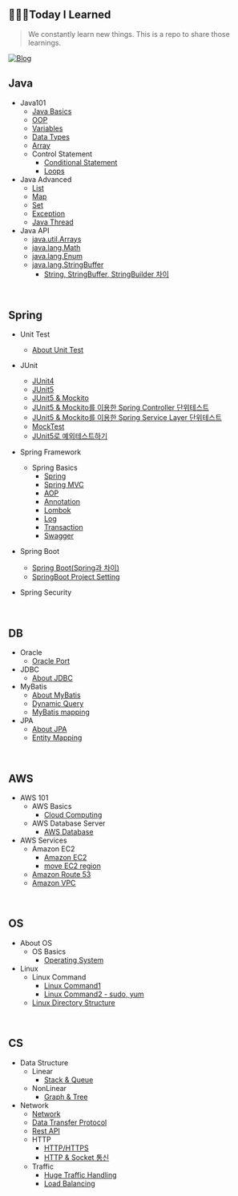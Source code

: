 ## 👩🏻‍💻Today I Learned
>We constantly learn new things. This is a repo to share those learnings. <br/>

[![Blog](https://img.shields.io/badge/Blog-ttaehee.github.io-green.svg)](https://ttaehee.github.io/)


## Java
* Java101  
  * [Java Basics](https://github.com/ttaehee/ttaehee.github.io/blob/master/java/java101/java-basics/_posts/2022-07-08-javabasics.md)
  * [OOP](https://github.com/ttaehee/ttaehee.github.io/blob/master/java/java101/oop/_posts/2022-07-08-oop.md)
  * [Variables](https://github.com/ttaehee/ttaehee.github.io/blob/master/java/java101/variables/_posts/2022-07-11-variables.md)
  * [Data Types](https://github.com/ttaehee/ttaehee.github.io/blob/master/java/java101/data-types/_posts/2022-07-10-datatypes.md)
  * [Array](https://github.com/ttaehee/ttaehee.github.io/blob/master/java/java101/array/_posts/2022-07-11-array.md)
  * Control Statement
    * [Conditional Statement](https://github.com/ttaehee/ttaehee.github.io/blob/master/java/java101/control-statement/_posts/2022-07-13-conditional.md)
    * [Loops](https://github.com/ttaehee/ttaehee.github.io/blob/master/java/java101/control-statement/_posts/2022-07-13-loops.md)
* Java Advanced
  * [List](https://github.com/ttaehee/ttaehee.github.io/blob/master/java/java-advanced/list/_posts/2022-07-13-list.md)
  * [Map](https://github.com/ttaehee/ttaehee.github.io/blob/master/java/java-advanced/map/_posts/2022-07-14-map.md)
  * [Set](https://github.com/ttaehee/ttaehee.github.io/blob/master/java/java-advanced/set/_posts/2022-07-14-set.md)
  * [Exception](https://github.com/ttaehee/ttaehee.github.io/blob/master/java/java-advanced/exception/_posts/2022-07-14-exception.md)
  * [Java Thread](https://github.com/ttaehee/ttaehee.github.io/blob/master/java/java-advanced/java-thread/_posts/2022-07-14-thread.md)
* Java API
  * [java.util.Arrays](https://github.com/ttaehee/ttaehee.github.io/blob/master/java/java-api/arrays/_posts/2022-07-11-arrays.md)
  * [java.lang.Math](https://github.com/ttaehee/ttaehee.github.io/blob/master/java/java-api/math/_posts/2022-07-12-math.md)
  * [java.lang.Enum](https://github.com/ttaehee/ttaehee.github.io/blob/master/java/java-api/enum/_posts/2022-07-26-enum.md)
  * [java.lang.StringBuffer](https://github.com/ttaehee/ttaehee.github.io/blob/master/java/java-api/stringbuffer/_posts/2022-08-13-stringbuffer.md)
    * [String, StringBuffer, StringBuilder 차이](https://github.com/ttaehee/ttaehee.github.io/blob/master/java/java-api/stringbuffer/_posts/2022-08-13-stringbuilder.md)

<br/>

## Spring
* Unit Test
  * [About Unit Test](https://github.com/ttaehee/ttaehee.github.io/blob/master/spring/unit-test/about-unit-test/_posts/2022-07-28-unit.md)
* JUnit
  * [JUnit4](https://github.com/ttaehee/ttaehee.github.io/blob/master/spring/unit-test/junit/_posts/2022-07-28-junit4.md)
  * [JUnit5](https://github.com/ttaehee/ttaehee.github.io/blob/master/spring/unit-test/junit/_posts/2022-07-28-junit5.md)
  * [JUnit5 & Mockito](https://github.com/ttaehee/ttaehee.github.io/blob/master/spring/unit-test/junit/_posts/2022-07-29-mockito.md)
  * [JUnit5 & Mockito를 이용한 Spring Controller 단위테스트](https://github.com/ttaehee/ttaehee.github.io/blob/master/spring/unit-test/junit/_posts/2022-07-29-controllertest.md)
  * [JUnit5 & Mockito를 이용한 Spring Service Layer 단위테스트](https://github.com/ttaehee/ttaehee.github.io/blob/master/spring/unit-test/junit/_posts/2022-07-30-servicetest.md)
  * [MockTest](https://github.com/ttaehee/ttaehee.github.io/blob/master/spring/unit-test/junit/_posts/2022-07-30-mock.md)
  * [JUnit5로 예외테스트하기](https://github.com/ttaehee/ttaehee.github.io/blob/master/spring/unit-test/junit/_posts/2022-08-01-exceptionunit.md)
* Spring Framework
  * Spring Basics
    * [Spring](https://github.com/ttaehee/ttaehee.github.io/blob/master/spring/spring-framework/spring-basics/_posts/2022-07-14-spring.md)
    * [Spring MVC](https://github.com/ttaehee/ttaehee.github.io/blob/master/spring/spring-framework/spring-basics/_posts/2022-08-17-springsetting.md)
    * [AOP](https://github.com/ttaehee/ttaehee.github.io/blob/master/spring/spring-framework/spring-basics/_posts/2022-07-15-aop.md)
    * [Annotation](https://github.com/ttaehee/ttaehee.github.io/blob/master/spring/spring-framework/spring-basics/_posts/2022-07-14-annotation.md)
    * [Lombok](https://github.com/ttaehee/ttaehee.github.io/blob/master/spring/spring-framework/spring-basics/_posts/2022-07-13-lombok.md)
    * [Log](https://github.com/ttaehee/ttaehee.github.io/blob/master/spring/spring-framework/spring-basics/_posts/2022-07-27-log.md)
    * [Transaction](https://github.com/ttaehee/ttaehee.github.io/blob/master/spring/spring-framework/spring-basics/_posts/2022-08-02-transaction.md)
    * [Swagger](https://github.com/ttaehee/ttaehee.github.io/blob/master/spring/spring-framework/spring-basics/_posts/2022-08-09-swagger.md)
    
* Spring Boot
    * [Spring Boot(Spring과 차이)](https://github.com/ttaehee/ttaehee.github.io/blob/master/spring/spring-framework/spring-boot/_posts/2022-08-16-springboot.md)
    * [SpringBoot Project Setting](https://github.com/ttaehee/ttaehee.github.io/blob/master/spring/spring-framework/spring-boot/_posts/2022-08-16-setting.md)
    
* Spring Security

<br/>

## DB
* Oracle
  * [Oracle Port](https://github.com/ttaehee/ttaehee.github.io/blob/master/db/oracle/oracle-port/_posts/2022-07-22-oracleport.md)
* JDBC
  * [About JDBC](https://github.com/ttaehee/ttaehee.github.io/blob/master/db/jdbc/about-jdbc/_posts/2022-07-20-jdbc.md)
* MyBatis
  * [About MyBatis](https://github.com/ttaehee/ttaehee.github.io/blob/master/db/my-batis/about-mybatis/_posts/2022-07-20-mybatis.md)
  * [Dynamic Query](https://github.com/ttaehee/ttaehee.github.io/blob/master/db/my-batis/dynamic-query/_posts/2022-07-20-batisdynamic.md)
  * [MyBatis mapping](https://github.com/ttaehee/ttaehee.github.io/blob/master/db/my-batis/mapping/_posts/2022-07-20-batiscollection.md)
* JPA
  * [About JPA](https://github.com/ttaehee/ttaehee.github.io/blob/master/db/jpa/about-jpa/_posts/2022-07-23-jpa.md)
  * [Entity Mapping](https://github.com/ttaehee/ttaehee.github.io/blob/master/db/jpa/entity-mapping/_posts/2022-07-25-entity.md)
  
<br/>

## AWS
* AWS 101
  * AWS Basics
    * [Cloud Computing](https://github.com/ttaehee/ttaehee.github.io/blob/master/aws/aws101/aws-basics/_posts/2022-07-16-awsintro.md)
  * AWS Database Server
    * [AWS Database](https://github.com/ttaehee/ttaehee.github.io/blob/master/aws/aws101/database-server/_posts/2022-07-19-awsdb.md)
* AWS Services
  * Amazon EC2
    * [Amazon EC2](https://github.com/ttaehee/ttaehee.github.io/blob/master/aws/aws-services/ec2/_posts/2022-07-16-ec2.md)
    * [move EC2 region](https://github.com/ttaehee/ttaehee.github.io/blob/master/aws/aws-services/ec2/_posts/2022-07-16-region.md)
  * [Amazon Route 53](https://github.com/ttaehee/ttaehee.github.io/blob/master/aws/aws-services/route53/_posts/2022-07-19-route.md)
  * [Amazon VPC](https://github.com/ttaehee/ttaehee.github.io/blob/master/aws/aws-services/vpc/_posts/2022-07-22-vpc.md)

<br/>

## OS
* About OS
  * OS Basics
    * [Operating System](https://github.com/ttaehee/ttaehee.github.io/blob/master/os/about-os/os-basics/_posts/2022-07-17-os.md)
* Linux
  * Linux Command
    * [Linux Command1](https://github.com/ttaehee/ttaehee.github.io/blob/master/os/linux/linux-command/_posts/2022-07-15-linuxcommand.md)
    * [Linux Command2 - sudo, yum](https://github.com/ttaehee/ttaehee.github.io/blob/master/os/linux/linux-command/_posts/2022-07-15-linuxcommand2.md)
  * [Linux Directory Structure](https://github.com/ttaehee/ttaehee.github.io/blob/master/os/linux/linux-directory/_posts/2022-07-18-linuxdirectory.md)

<br/>

## CS
* Data Structure
  * Linear
    * [Stack & Queue](https://github.com/ttaehee/ttaehee.github.io/blob/master/cs/data-structure/linear/_posts/2022-07-21-queue.md)
  * NonLinear
    * [Graph & Tree](https://github.com/ttaehee/ttaehee.github.io/blob/master/cs/data-structure/non-linear/_posts/2022-07-21-tree.md)
* Network
  * [Network](https://github.com/ttaehee/ttaehee.github.io/blob/master/cs/network/about-network/_posts/2022-08-06-network.md)
  * [Data Transfer Protocol](https://github.com/ttaehee/ttaehee.github.io/blob/master/cs/network/about-network/_posts/2022-08-07-netprotocol.md)
  * [Rest API](https://github.com/ttaehee/ttaehee.github.io/blob/master/cs/network/rest-api/_posts/2022-07-20-restapi.md)
  * HTTP
    * [HTTP/HTTPS](https://github.com/ttaehee/ttaehee.github.io/blob/master/cs/network/http/_posts/2022-08-03-http.md)
    * [HTTP & Socket 통신](https://github.com/ttaehee/ttaehee.github.io/blob/master/cs/network/http/_posts/2022-08-15-socket.md)
  * Traffic
    * [Huge Traffic Handling](https://github.com/ttaehee/ttaehee.github.io/blob/master/cs/network/traffic/_posts/2022-08-14-traffic.md)
    * [Load Balancing](https://github.com/ttaehee/ttaehee.github.io/blob/master/cs/network/traffic/_posts/2022-08-14-loadbalancing.md)
  
<br/>
